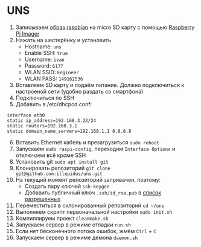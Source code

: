 # UNS
1. Записываем [образ raspbian](https://www.raspberrypi.com/software/operating-systems/) на micro SD карту с помощью [Raspberry Pi Imager](https://www.raspberrypi.com/software/)
2. Нажать на шестерёнку и установить
	* Hostname: `uns`
	* Enable SSH: `true`
	* Username: `ivan`
	* Password: `6177`
	* WLAN SSID: `Engineer`
	* WLAN PASS: `149162536`
3. Вставляем SD карту и подаём питание. Должно подключиться к настроеной сети (удобно раздать со смартфона)
4. Подключиться по SSH
5. Добавить в /etc/dhcpcd.conf:
```
interface eth0
static ip_address=192.168.3.22/24
static routers=192.168.3.1
static domain_name_servers=192.168.1.1 8.8.8.8
```
6. Вставить Ethernet кабель и презагрузиться `sudo reboot`
7. Запускаем `sudo raspi-config`, переходим `Interface Options` и отключаем всё кроме SSH
7. Установить git `sudo apt install git`
8. Клонировать репозиторий `git clone git@github.com:illepidus/uns.git`
9. На текущий момент репозиторий запривачен, поэтому: 
	* Создать пару ключей `ssh-keygen`
	* Добавить публичный ключ `.ssh/id_rsa.pub` в [список разрешенных](https://github.com/settings/keys)
10. Переместиться в склонированный репозиторий `cd ~/uns`
11. Выполняем скрипт первоначальной настройки `sudo init.sh`
12. Компиллируем проект `cleanmake.sh`
13. Запускаем сервер в режиме отладки `run.sh`
14. Если нет бесконечного потока ошибок, жмём `Ctrl` + `C`
15. Запускаем сервер в режиме демона `daemon.sh`
